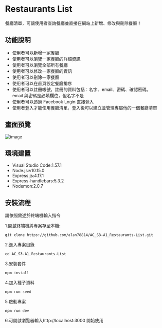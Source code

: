 # Restaurants List
餐廳清單，可讓使用者查詢餐廳並直接在網站上新增、修改與刪除餐廳！

## 功能說明
- 使用者可以新增一家餐廳
- 使用者可以瀏覽一家餐廳的詳細資訊
- 使用者可以瀏覽全部所有餐廳
- 使用者可以修改一家餐廳的資訊
- 使用者可以刪除一家餐廳
- 使用者可以在首頁設定餐廳排序
- 使用者可以註冊帳號，註冊的資料包括：名字、email、密碼、確認密碼。email 與密碼是必填欄位，但名字不是
- 使用者可以透過 Facebook Login 直接登入
- 使用者登入才能使用餐廳清單，登入後可以建立並管理專屬他的一個餐廳清單


## 畫面預覽
![image](https://github.com/alan78814/AC_S2-3_Restaurants-List_CRUD/blob/main/1.PNG)

## 環境建置
- Visual Studio Code:1.57.1
- Node.js:v10.15.0
- Express.js:4.17.1
- Express-handlebars:5.3.2
- Nodemon:2.0.7

## 安裝流程
請依照敘述於終端機輸入指令

1.開啟終端機將專案存至本機:
```
git clone https://github.com/alan78814/AC_S3-A1_Restaurants-List.git
```
2.進入專案目錄
```
cd AC_S3-A1_Restaurants-List
```
3.安裝套件
```
npm install
```
4.加入種子資料
```
npm run seed
```
5.啟動專案
```
npm run dev
```
6.可開啟瀏覽器輸入http://localhost:3000 開始使用
